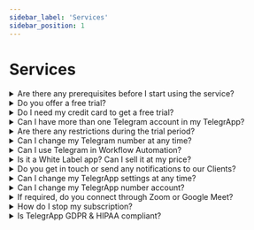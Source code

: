 ```yaml
---
sidebar_label: 'Services'
sidebar_position: 1
---
```


# Services

<details>
  <summary>Are there any prerequisites before I start using the service?</summary>

    **Yes**. You just need to have an active Telegram account. It is really simple, just download Telegram in your mobile phone, or Telegram Desktop in your computer and follow the steps.
</details>

<details>
  <summary>Do you offer a free trial?</summary>

  **Yes**. We are offering a **FREE** beta program download for _early birds_ users. Feedback and comments will be very welcome, as we are offering a FREE use because of this.
</details>

<details>
  <summary>Do I need my credit card to get a free trial?</summary>

  **No**. You can start your free trial without providing credit card information.
</details>

<details>
  <summary>Can I have more than one Telegram account in my TelegrApp?</summary>

  **No**. TelegrApp supports multiple Telegram accounts, making it easy to manage them in one place. **However**, we still don't support it
</details>

<details>
  <summary>Are there any restrictions during the trial period?</summary>

  **No**. You will have full access to all features during the trial period.
</details>

<details>
  <summary>Can I change my Telegram number at any time?</summary>

  **Yes**. You can update your Telegram number directly in the TelegrApp settings.
</details>

<details>
  <summary>Can I use Telegram in Workflow Automation?</summary>

  **Yes**. TelegrApp integrates with workflow automation tools to streamline your processes. Once installed, you will be able to use the Premium Triggers and Actions. [Want to know more info about triggers and action?](/docs/Getting%20Started/TriggersActions)
</details>

<details>
  <summary>Is it a White Label app? Can I sell it at my price?</summary>

  **Yes**. TelegrApp is available as a White Label solution, allowing you to rebrand and sell it at your desired price.
</details>

<details>
  <summary>Do you get in touch or send any notifications to our Clients?</summary>

  **No**. We do not interfere with your client communication or send notifications on your behalf.

:::danger

Make sure to insert your **Agency Email** when installing the app. This email might be use for communication. For more information about how to install the app go to ["How to Install TelegrApp"](/docs/Getting%20Started/HowToInstall)

:::
</details>

<details>
  <summary>Can I change my TelegrApp settings at any time?</summary>

  **Yes**. You can update your settings whenever you need through the dashboard.
</details>

<details>
  <summary>Can I change my TelegrApp number account?</summary>

  **Yes**. You can easily switch or update your number from your account settings.
</details>

<details>
  <summary>If required, do you connect through Zoom or Google Meet?</summary>

  **Yes**. Our support team can schedule meetings via Zoom or Google Meet as needed.
</details>

<details>
  <summary>How do I stop my subscription?</summary>

  **You can stop your subscription at any time** You just need to uninstall the app in the Marketplace.
</details>

<details>
  <summary>Is TelegrApp GDPR & HIPAA compliant?</summary>

  **Yes**. TelegrApp complies with GDPR and HIPAA regulations to ensure your data's privacy and security.
</details>